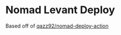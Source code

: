 Nomad Levant Deploy
===================

Based off of [qazz92/nomad-deploy-action](https://github.com/qazz92/nomad-deploy-action)
